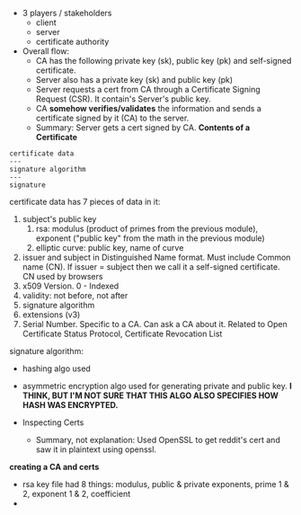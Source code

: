 - 3 players / stakeholders
	- client
	- server
	- certificate authority
- Overall flow:
	- CA has the following private key (sk), public key (pk) and self-signed certificate.
	- Server also has a private key (sk) and public key (pk)
	- Server requests a cert from CA through a Certificate Signing Request (CSR). It contain's Server's public key.
	- CA **somehow verifies/validates** the information and sends a certificate signed by it (CA) to the server.
	- Summary: Server gets a cert signed by CA.
**Contents of a Certificate**
```
certificate data
---
signature algorithm
---
signature
```

certificate data has 7 pieces of data in it:
1. subject's public key
	1. rsa: modulus (product of primes from the previous module), exponent ("public key" from the math in the previous module)
	2. elliptic curve: public key, name of curve
2. issuer and subject in Distinguished Name format. Must include Common name (CN). If issuer = subject then we call it a self-signed certificate. CN used by browsers
3. x509 Version. 0 - Indexed 
4. validity: not before, not after
5. signature algorithm
6. extensions (v3)
7. Serial Number. Specific to a CA. Can ask a CA about it. Related to Open Certificate Status Protocol, Certificate Revocation List

signature algorithm:
- hashing algo used
- asymmetric encryption algo used for generating private and public key. **I THINK, BUT I'M NOT SURE THAT THIS ALGO ALSO SPECIFIES HOW HASH WAS ENCRYPTED.**

- Inspecting Certs
	- Summary, not explanation: Used OpenSSL to get reddit's cert and saw it in plaintext using openssl.


**creating a CA and certs**
- rsa key file had 8 things: modulus, public & private exponents, prime 1 & 2, exponent 1 & 2, coefficient
- 
